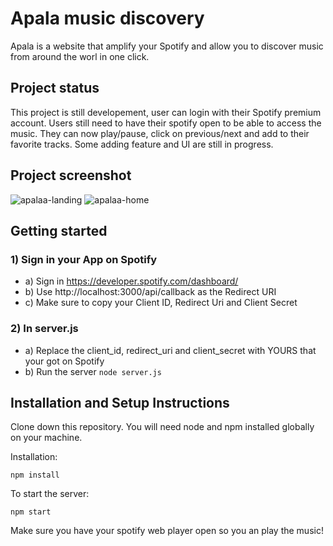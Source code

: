 # Apala music discovery

Apala is a website that amplify your Spotify and allow you to discover music from around the worl in one click.

## Project status

This project is still developement, user can login with their Spotify premium account. Users still need to have their spotify open to be able to access the music. They can now play/pause, click on previous/next and add to their favorite tracks. Some adding feature and UI are still in progress.

## Project screenshot

![apalaa-landing](https://user-images.githubusercontent.com/29751174/89523974-ac7e7600-d7db-11ea-9fd3-5c0edddb6cd2.png)
![apalaa-home](https://user-images.githubusercontent.com/29751174/89523966-aa1c1c00-d7db-11ea-832e-fa3c907a42d8.png)

## Getting started

### 1) Sign in your App on Spotify

- a) Sign in https://developer.spotify.com/dashboard/
- b) Use http://localhost:3000/api/callback as the Redirect URI
- c) Make sure to copy your Client ID, Redirect Uri and Client Secret

### 2) In server.js

- a) Replace the client_id, redirect_uri and client_secret with YOURS that your got on Spotify
- b) Run the server `node server.js`

## Installation and Setup Instructions

Clone down this repository. You will need node and npm installed globally on your machine.

Installation:

`npm install`

To start the server:

`npm start`

Make sure you have your spotify web player open so you an play the music!
